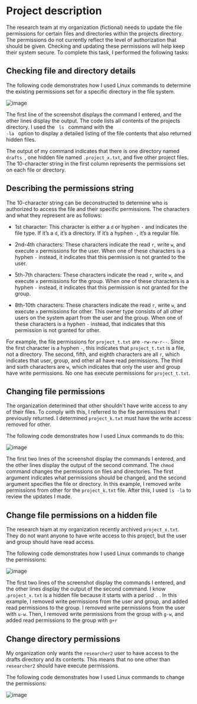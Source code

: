 # Project description
The research team at my organization (fictional) needs to update the file permissions for certain files and
directories within the projects directory. The permissions do not currently reflect the level of
authorization that should be given. Checking and updating these permissions will help keep
their system secure. To complete this task, I performed the following tasks:

## Checking file and directory details
The following code demonstrates how I used Linux commands to determine the existing
permissions set for a specific directory in the file system.

![image](https://github.com/mikeal-12/File-Permissions-in-Linux/assets/72464155/1bad6bcc-7e06-4828-8808-140cfc397c4f)


The first line of the screenshot displays the command I entered, and the other lines display the
output. The code lists all contents of the projects directory. I used the <code> ls </code> command with the
<code> -la </code> option to display a detailed listing of the file contents that also returned hidden files.

The output of my command indicates that there is one directory named <code> drafts </code>, one hidden file
named <code>.project_x.txt</code>, and five other project files. The 10-character string in the first
column represents the permissions set on each file or directory.

## Describing the permissions string
The 10-character string can be deconstructed to determine who is authorized to access the file and their specific permissions. The characters and what they represent are as follows:
-	1st character: This character is either a <code>d</code> or hyphen <code>-</code> and indicates the file type. If it’s a <code>d</code>, it’s a directory. If it’s a hyphen <code>-</code>, it’s a regular file.

-	2nd-4th characters: These characters indicate the read <code>r</code>, write <code>w</code>, and execute <code>x</code> permissions for the user. When one of these characters is a hyphen <code>-</code> instead, it indicates that this permission is not granted to the user.

-	5th-7th characters: These characters indicate the read <code>r</code>, write <code>w</code>, and execute <code>x</code> permissions for the group. When one of these characters is a hyphen <code>-</code> instead, it indicates that this permission is not granted for the group.
-	8th-10th characters: These characters indicate the read <code>r</code>, write <code>w</code>, and execute <code>x</code> permissions for other. This owner type consists of all other users on the system apart from the user and the group. When one of these characters is a hyphen <code>-</code> instead, that indicates that this permission is not granted for other.

For example, the file permissions for <code>project_t.txt</code> are <code>-rw-rw-r--</code>. Since the first character is a hyphen <code>-</code>, this indicates that <code>project_t.txt</code> is a file, not a directory. The second, fifth, and eighth characters are all <code>r</code>, which indicates that user, group, and other all have read permissions. The third and sixth characters are <code>w</code>, which indicates that only the user and group have write permissions. No one has execute permissions for <code>project_t.txt</code>.

## Changing file permissions
The organization determined that other shouldn't have write access to any of their files. To comply with this, I referred to the file permissions that I previously returned. I determined <code>project_k.txt</code> must have the write access removed for other.

The following code demonstrates how I used Linux commands to do this:

![image](https://github.com/mikeal-12/File-Permissions-in-Linux/assets/72464155/5b3b92e2-e4a3-41af-b645-87af54b268bf)

The first two lines of the screenshot display the commands I entered, and the other lines display the output of the second command. The <code>chmod</code> command changes the permissions on files and directories. The first argument indicates what permissions should be changed, and the second argument specifies the file or directory. In this example, I removed write permissions from other for the <code>project_k.txt</code> file. After this, I used <code>ls -la</code> to review the updates I made.

## Change file permissions on a hidden file
The research team at my organization recently archived <code>project_x.txt</code>. They do not want anyone to have write access to this project, but the user and group should have read access. 

The following code demonstrates how I used Linux commands to change the permissions:

![image](https://github.com/mikeal-12/File-Permissions-in-Linux/assets/72464155/84f85cab-d543-440f-8f9b-18dd69d1c5ab)

The first two lines of the screenshot display the commands I entered, and the other lines display the output of the second command. I know .<code>project_x.txt</code> is a hidden file because it starts with a period <code>.</code> . In this example, I removed write permissions from the user and group, and added read permissions to the group. I removed write permissions from the user with <code>u-w</code>. Then, I removed write permissions from the group with <code>g-w</code>, and added read permissions to the group with <code>g+r</code>

## Change directory permissions
My organization only wants the <code>researcher2</code> user to have access to the drafts directory and its contents. This means that no one other than <code>researcher2</code> should have execute permissions.

The following code demonstrates how I used Linux commands to change the permissions:

![image](https://github.com/mikeal-12/File-Permissions-in-Linux/assets/72464155/e51ade96-355f-4a83-b7f3-e6651112c59e)











